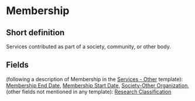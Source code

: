 # Membership
## Short definition
Services contributed as part of a society, community, or other body.
## Fields
(following a description of Membership in the [Services - Other](../Templates/Services%20-%20Other.md) template):
[Membership End Date](../Object-Fields/Membership/Membership%20End%20Date.md),
[Membership Start Date](../Object-Fields/Membership/Membership%20Start%20Date.md),
[Society-Other Organization](../Object-Fields/Membership/Society-Other%20Organization.md),
(other fields not mentioned in any template):
[Research Classification](../Object-Fields/Membership/Research%20Classification.md)
